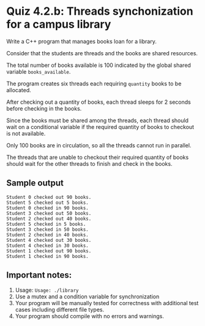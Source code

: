# Quiz 4.2.b: Threads synchonization for a campus library

Write a C++ program that manages books loan for a library.

Consider that the students are threads and the books are shared resources.

The total number of books available is 100 indicated by the global shared variable `books_available`.

The program creates six threads each requiring `quantity` books to be allocated.

After checking out a quantity of books, each thread sleeps for 2 seconds before checking in the books.

Since the books must be shared among the threads, each thread should wait on a conditional variable if the required quantity of books to checkout is not available.

Only 100 books are in circulation, so all the threads cannot run in parallel.

The threads that are unable to checkout their required quantity of books should wait for the other threads to finish and check in the books.

## Sample output

```
Student 0 checked out 90 books.
Student 5 checked out 5 books.
Student 0 checked in 90 books.
Student 3 checked out 50 books.
Student 2 checked out 40 books.
Student 5 checked in 5 books.
Student 3 checked in 50 books.
Student 2 checked in 40 books.
Student 4 checked out 30 books.
Student 4 checked in 30 books.
Student 1 checked out 90 books.
Student 1 checked in 90 books.
```

## Important notes:
1. Usage: `Usage: ./library`
1. Use a mutex and a condition variable for synchronization
1. Your program will be manually tested for correctness with additional test cases including different file types.
1. Your program should compile with no errors and warnings.
